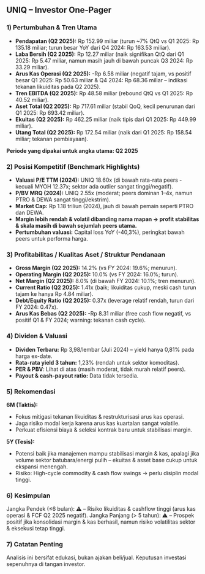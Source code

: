 ## UNIQ – Investor One-Pager

### 1) Pertumbuhan & Tren Utama
- **Pendapatan (Q2 2025):** Rp 152.99 miliar (turun ~7% QtQ vs Q1 2025: Rp 135.18 miliar; turun besar YoY dari Q4 2024: Rp 163.53 miliar).
- **Laba Bersih (Q2 2025):** Rp 12.27 miliar (naik signifikan QtQ dari Q1 2025: Rp 5.47 miliar, namun masih jauh di bawah puncak Q3 2024: Rp 33.29 miliar).
- **Arus Kas Operasi (Q2 2025):** -Rp 6.58 miliar (negatif tajam, vs positif besar Q1 2025: Rp 50.63 miliar & Q4 2024: Rp 68.36 miliar – indikasi tekanan likuiditas pada Q2 2025).
- **Tren EBITDA (Q2 2025):** Rp 48.58 miliar (rebound QtQ vs Q1 2025: Rp 40.52 miliar).
- **Aset Total (Q2 2025):** Rp 717.61 miliar (stabil QoQ, kecil penurunan dari Q1 2025: Rp 693.42 miliar).
- **Ekuitas (Q2 2025):** Rp 462.25 miliar (naik tipis dari Q1 2025: Rp 449.99 miliar).
- **Utang Total (Q2 2025):** Rp 172.54 miliar (naik dari Q1 2025: Rp 158.54 miliar; tekanan pembiayaan).

**Periode yang dipakai untuk angka utama: Q2 2025**

### 2) Posisi Kompetitif (Benchmark Highlights)
- **Valuasi P/E TTM (2024):** UNIQ 18.60x (di bawah rata-rata peers - kecuali MYOH 12.37x; sektor ada outlier sangat tinggi/negatif).
- **P/BV MRQ (2024):** UNIQ 2.55x (moderat; peers dominan 1–4x, namun PTRO & DEWA sangat tinggi/ekstrim).
- **Market Cap:** Rp 1.18 triliun (2024), jauh di bawah pemain seperti PTRO dan DEWA.
- **Margin lebih rendah & volatil dibanding nama mapan → profit stabilitas & skala masih di bawah sejumlah peers utama.**
- **Pertumbuhan valuasi:** Capital loss YoY (-40,3%), peringkat bawah peers untuk performa harga.

### 3) Profitabilitas / Kualitas Aset / Struktur Pendanaan
- **Gross Margin (Q2 2025):** 14.2% (vs FY 2024: 19.6%; menurun).
- **Operating Margin (Q2 2025):** 10.0% (vs FY 2024: 16.0%; turun).
- **Net Margin (Q2 2025):** 8.0% (di bawah FY 2024: 10.1%; tren menurun).
- **Current Ratio (Q2 2025):** 1.41x (baik; likuiditas cukup, meski cash turun tajam ke hanya Rp 4.84 miliar).
- **Debt/Equity Ratio (Q2 2025):** 0.37x (leverage relatif rendah, turun dari FY 2024: 0.47x).
- **Arus Kas Bebas (Q2 2025):** -Rp 8.31 miliar (free cash flow negatif, vs positif Q1 & FY 2024; warning: tekanan cash cycle).

### 4) Dividen & Valuasi
- **Dividen Terbaru:** Rp 3,98/lembar (Juli 2024) – yield hanya 0,81% pada harga ex-date.
- **Rata-rata yield 3 tahun:** 1,23% (rendah untuk sektor komoditas).
- **PER & PBV**: Lihat di atas (masih moderat, tidak murah relatif peers).
- **Payout & cash-payout ratio:** Data tidak tersedia.

### 5) Rekomendasi
**6M (Taktis):**
- Fokus mitigasi tekanan likuiditas & restrukturisasi arus kas operasi.
- Jaga risiko modal kerja karena arus kas kuartalan sangat volatile.
- Perkuat efisiensi biaya & seleksi kontrak baru untuk stabilisasi margin.

**5Y (Tesis):**
- Potensi baik jika manajemen mampu stabilisasi margin & kas, apalagi jika volume sektor batubara/energi pulih – ekuitas & asset base cukup untuk ekspansi menengah.
- Risiko: High-cycle commodity & cash flow swings → perlu disiplin modal tinggi.

### 6) Kesimpulan
Jangka Pendek (≤6 bulan): ⚠️ – Risiko likuiditas & cashflow tinggi (arus kas operasi & FCF Q2 2025 negatif).
Jangka Panjang (> 5 tahun): ⚠️ – Prospek positif jika konsolidasi margin & kas berhasil, namun risiko volatilitas sektor & eksekusi tetap tinggi.

### 7) Catatan Penting
Analisis ini bersifat edukasi, bukan ajakan beli/jual. Keputusan investasi sepenuhnya di tangan investor.
